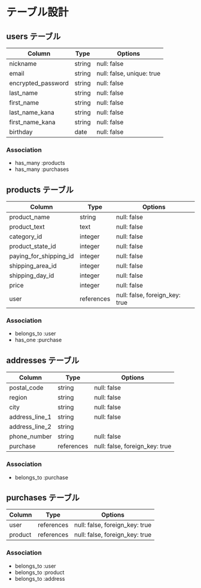 # テーブル設計

## users テーブル

| Column             | Type    | Options                   |
| ------------------ | ------- | ------------------------- |
| nickname           | string  | null: false               |
| email              | string  | null: false, unique: true |
| encrypted_password | string  | null: false               |
| last_name          | string  | null: false               |
| first_name         | string  | null: false               |          
| last_name_kana     | string  | null: false               |
| first_name_kana    | string  | null: false               |
| birthday　　　　　　 | date    | null: false               |

### Association

- has_many :products
- has_many :purchases

## products テーブル

| Column                 | Type       | Options                        |
| ---------------------- | ---------- | ------------------------------ |
| product_name           | string     | null: false                    | 
| product_text           | text       | null: false                    | 
| category_id            | integer    | null: false                    | 
| product_state_id       | integer    | null: false                    |
| paying_for_shipping_id | integer    | null: false                    |
| shipping_area_id       | integer    | null: false                    |
| shipping_day_id        | integer    | null: false                    |
| price                  | integer    | null: false                    |
| user                   | references | null: false, foreign_key: true |

### Association

- belongs_to :user
- has_one :purchase

## addresses テーブル

| Column         | Type       | Options                        |
| -------------- | ---------- | ------------------------------ |
| postal_code    | string     | null: false                    |
| region         | string     | null: false                    |
| city           | string     | null: false                    |
| address_line_1 | string     | null: false                    |
| address_line_2 | string     |                                |
| phone_number   | string     | null: false                    |
| purchase       | references | null: false, foreign_key: true |

### Association

- belongs_to :purchase

## purchases テーブル

| Column         | Type       | Options                        |
| -------------- | ---------- | ------------------------------ |
| user           | references | null: false, foreign_key: true |
| product        | references | null: false, foreign_key: true |

### Association

- belongs_to :user
- belongs_to :product
- belongs_to :address